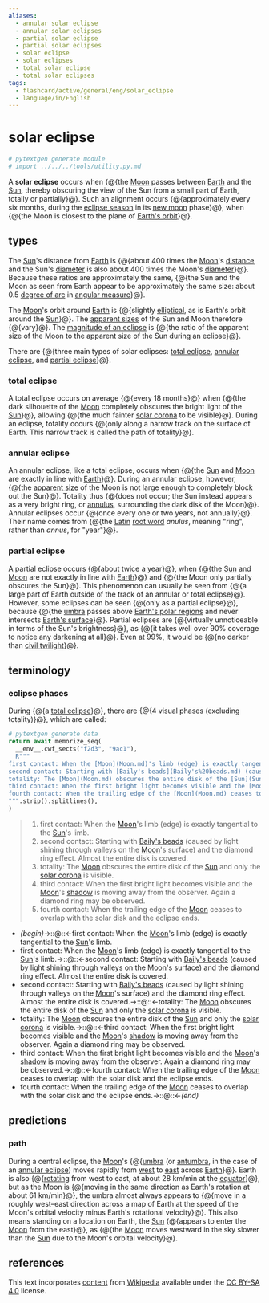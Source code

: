 ```yaml
---
aliases:
  - annular solar eclipse
  - annular solar eclipses
  - partial solar eclipse
  - partial solar eclipses
  - solar eclipse
  - solar eclipses
  - total solar eclipse
  - total solar eclipses
tags:
  - flashcard/active/general/eng/solar_eclipse
  - language/in/English
---
```


# solar eclipse

```Python
# pytextgen generate module
# import ../../../tools/utility.py.md
```

A __solar eclipse__ occurs when {@{the [Moon](Moon.md) passes between [Earth](Earth.md) and the [Sun](Sun.md), thereby obscuring the view of the Sun from a small part of Earth, totally or partially}@}. Such an alignment occurs {@{approximately every six months, during the [eclipse season](eclipsee%20season.md) in its [new moon](new%20moon.md) phase}@}, when {@{the Moon is closest to the plane of [Earth's orbit](Earth's%20orbit.md)}@}. <!--SR:!2026-01-19,380,290!2025-06-05,254,330!2025-05-29,248,330-->

## types

The [Sun](Sun.md)'s distance from [Earth](Earth.md) is {@{about 400 times the [Moon](Moon.md)'s [distance](lunar%20distance.md), and the Sun's [diameter](diameter.md) is also about 400 times the Moon's [diameter](diameter.md)}@}. Because these ratios are approximately the same, {@{the Sun and the Moon as seen from Earth appear to be approximately the same size: about 0.5 [degree of arc](degree%20(angle).md) in [angular measure](angular%20diameter.md)}@}. <!--SR:!2027-09-22,897,330!2026-05-24,511,310-->

The [Moon](Moon.md)'s orbit around [Earth](Earth.md) is {@{slightly [elliptical](elliptic%20orbit.md), as is Earth's orbit around the [Sun](Sun.md)}@}. The [apparent sizes](angular%20diameter.md) of the Sun and Moon therefore {@{vary}@}. The [magnitude of an eclipse](magnitude%20of%20eclipse.md) is {@{the ratio of the apparent size of the Moon to the apparent size of the Sun during an eclipse}@}. <!--SR:!2027-05-15,781,330!2027-10-23,904,330!2026-02-16,411,310-->

There are {@{three main types of solar eclipses: [total eclipse](#total%20eclipse), [annular eclipse](#annular%20eclipse), and [partial eclipse](#partial%20eclipse)}@}. <!--SR:!2026-11-06,648,330-->

### total eclipse

A total eclipse occurs on average {@{every 18 months}@} when {@{the dark silhouette of the [Moon](Moon.md) completely obscures the bright light of the [Sun](Sun.md)}@}, allowing {@{the much fainter [solar corona](stellar%20corona.md) to be visible}@}. During an eclipse, totality occurs {@{only along a narrow track on the surface of Earth. This narrow track is called the path of totality}@}. <!--SR:!2026-02-21,392,290!2025-09-15,263,250!2027-03-26,742,330!2027-03-14,737,330-->

### annular eclipse

An annular eclipse, like a total eclipse, occurs when {@{the [Sun](Sun.md) and [Moon](Moon.md) are exactly in line with [Earth](Earth.md)}@}. During an annular eclipse, however, {@{the [apparent size](angular%20diameter.md) of the Moon is not large enough to completely block out the Sun}@}. Totality thus {@{does not occur; the Sun instead appears as a very bright ring, or [annulus](annulus%20(mathematics).md), surrounding the dark disk of the Moon}@}. Annular eclipses occur {@{once every one or two years, not annually}@}. Their name comes from {@{the [Latin](Latin.md) [root word](root%20(linguistics).md) _anulus_, meaning "ring", rather than _annus_, for "year"}@}. <!--SR:!2026-08-26,592,330!2028-03-21,1053,350!2028-01-28,1009,350!2026-12-24,687,330!2025-06-13,229,290-->

### partial eclipse

A partial eclipse occurs {@{about twice a year}@}, when {@{the [Sun](Sun.md) and [Moon](Moon.md) are not exactly in line with [Earth](Earth.md)}@} and {@{the Moon only partially obscures the Sun}@}. This phenomenon can usually be seen from {@{a large part of Earth outside of the track of an annular or total eclipse}@}. However, some eclipses can be seen {@{only as a partial eclipse}@}, because {@{the [umbra](umbra,%20penumbra%20and%20antumbra.md#umbra) passes above [Earth's polar regions](polar%20regions%20of%20Earth.md) and never intersects [Earth's surface](geoid.md)}@}. Partial eclipses are {@{virtually unnoticeable in terms of the Sun's brightness}@}, as {@{it takes well over 90% coverage to notice any darkening at all}@}. Even at 99%, it would be {@{no darker than [civil twilight](twilight.md#civil%20twilight)}@}. <!--SR:!2026-11-09,654,330!2027-01-25,699,330!2028-02-15,1023,350!2025-05-14,239,330!2025-11-16,358,290!2027-04-21,763,330!2026-01-17,411,310!2026-12-30,686,330!2025-07-05,278,330-->

## terminology

### eclipse phases

During {@{a [total eclipse](#total%20eclipse)}@}, there are {@{4 visual phases (excluding totality)}@}, which are called: <!--SR:!2028-02-15,1023,350!2025-07-19,289,330-->

```Python
# pytextgen generate data
return await memorize_seq(
  __env__.cwf_sects("f2d3", "9ac1"),
  R"""
first contact: When the [Moon](Moon.md)'s limb (edge) is exactly tangential to the [Sun](Sun.md)'s limb.
second contact: Starting with [Baily's beads](Baily's%20beads.md) (caused by light shining through valleys on the [Moon](Moon.md)'s surface) and the diamond ring effect. Almost the entire disk is covered.
totality: The [Moon](Moon.md) obscures the entire disk of the [Sun](Sun.md) and only the [solar corona](stellar%20corona.md) is visible.
third contact: When the first bright light becomes visible and the [Moon](Moon.md)'s [shadow](shadow.md) is moving away from the observer. Again a diamond ring may be observed.
fourth contact: When the trailing edge of the [Moon](Moon.md) ceases to overlap with the solar disk and the eclipse ends.
""".strip().splitlines(),
)
```

<!--pytextgen generate section="f2d3"--><!-- The following content is generated at 2024-07-05T20:41:16.780710+08:00. Any edits will be overridden! -->

> 1. first contact: When the [Moon](Moon.md)'s limb (edge) is exactly tangential to the [Sun](Sun.md)'s limb.
> 2. second contact: Starting with [Baily's beads](Baily's%20beads.md) (caused by light shining through valleys on the [Moon](Moon.md)'s surface) and the diamond ring effect. Almost the entire disk is covered.
> 3. totality: The [Moon](Moon.md) obscures the entire disk of the [Sun](Sun.md) and only the [solar corona](stellar%20corona.md) is visible.
> 4. third contact: When the first bright light becomes visible and the [Moon](Moon.md)'s [shadow](shadow.md) is moving away from the observer. Again a diamond ring may be observed.
> 5. fourth contact: When the trailing edge of the [Moon](Moon.md) ceases to overlap with the solar disk and the eclipse ends.

<!--/pytextgen-->

<!--pytextgen generate section="9ac1"--><!-- The following content is generated at 2024-07-05T20:41:16.752680+08:00. Any edits will be overridden! -->

- _(begin)_→::@::←first contact: When the [Moon](Moon.md)'s limb (edge) is exactly tangential to the [Sun](Sun.md)'s limb. <!--SR:!2025-07-26,276,290!2025-05-26,246,330-->
- first contact: When the [Moon](Moon.md)'s limb (edge) is exactly tangential to the [Sun](Sun.md)'s limb.→::@::←second contact: Starting with [Baily's beads](Baily's%20beads.md) (caused by light shining through valleys on the [Moon](Moon.md)'s surface) and the diamond ring effect. Almost the entire disk is covered. <!--SR:!2025-10-05,308,290!2026-04-06,446,310-->
- second contact: Starting with [Baily's beads](Baily's%20beads.md) (caused by light shining through valleys on the [Moon](Moon.md)'s surface) and the diamond ring effect. Almost the entire disk is covered.→::@::←totality: The [Moon](Moon.md) obscures the entire disk of the [Sun](Sun.md) and only the [solar corona](stellar%20corona.md) is visible. <!--SR:!2026-04-16,428,290!2026-04-28,459,310-->
- totality: The [Moon](Moon.md) obscures the entire disk of the [Sun](Sun.md) and only the [solar corona](stellar%20corona.md) is visible.→::@::←third contact: When the first bright light becomes visible and the [Moon](Moon.md)'s [shadow](shadow.md) is moving away from the observer. Again a diamond ring may be observed. <!--SR:!2025-06-12,223,270!2025-05-28,247,330-->
- third contact: When the first bright light becomes visible and the [Moon](Moon.md)'s [shadow](shadow.md) is moving away from the observer. Again a diamond ring may be observed.→::@::←fourth contact: When the trailing edge of the [Moon](Moon.md) ceases to overlap with the solar disk and the eclipse ends. <!--SR:!2026-05-03,465,310!2027-03-21,755,330-->
- fourth contact: When the trailing edge of the [Moon](Moon.md) ceases to overlap with the solar disk and the eclipse ends.→::@::←_(end)_ <!--SR:!2025-07-01,274,330!2026-07-22,521,310-->

<!--/pytextgen-->

## predictions

### path

During a central eclipse, the [Moon](Moon.md)'s {@{[umbra](umbra,%20penumbra%20and%20antumbra.md#umbra) (or [antumbra](umbra,%20penumbra%20and%20antumbra.md#antumbra), in the case of an [annular eclipse](#annular%20eclipse)) moves rapidly from [west](west.md) to [east](east.md) across [Earth](Earth.md)}@}. Earth is also {@{[rotating](rotation.md) from west to east, at about 28 km/min at the [equator](equator.md)}@}, but as the Moon is {@{moving in the same direction as Earth's rotation at about 61 km/min}@}, the umbra almost always appears to {@{move in a roughly west–east direction across a map of Earth at the speed of the Moon's orbital velocity minus Earth's rotational velocity}@}. This also means standing on a location on Earth, the [Sun](Sun.md) {@{appears to enter the [Moon](Moon.md) from the east}@}, as {@{the [Moon](Moon.md) moves westward in the sky slower than the [Sun](Sun.md) due to the Moon's orbital velocity}@}. <!--SR:!2027-05-02,788,330!2025-08-23,228,250!2026-10-14,588,290!2026-01-17,377,290!2025-08-06,263,290!2025-05-22,219,290-->

## references

This text incorporates [content](https://en.wikipedia.org/wiki/solar_eclipse) from [Wikipedia](Wikipedia.md) available under the [CC BY-SA 4.0](https://creativecommons.org/licenses/by-sa/4.0/) license.
